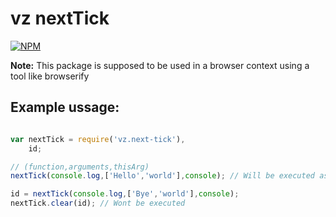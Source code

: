 # vz nextTick

[![NPM](https://nodei.co/npm/vz.next-tick.png?downloads=true)](https://nodei.co/npm/vz.next-tick/)

**Note:** This package is supposed to be used in a browser context using a tool like browserify

## Example ussage:

```javascript

var nextTick = require('vz.next-tick'),
    id;

// (function,arguments,thisArg)
nextTick(console.log,['Hello','world'],console); // Will be executed asap, but asynchronously

id = nextTick(console.log,['Bye','world'],console);
nextTick.clear(id); // Wont be executed

```

